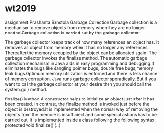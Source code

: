 # wt2019
assignment.Prashanta Banstola
Garbage Collection
Garbage collection is a mechanism to remove objects from memory when they are no longer needed.Garbage collection is carried out by the garbage collector:

The garbage collector keeps track of how many references an object has.
It removes an object from memory when it has no longer any references.
Thereafter,the memory occupied by the object can be allocated again.
The garbage collector invokes the finalize method.
The automatic garbage collection mechanism in Java aids in easy programming and debugging.It eliminates the bugs like dangling pointer bugs, double free bugs,memory leak bugs.Optimum memory utilization is enforced and there is less chance of memory corruption. Java runs garbage collector sporadically. But if you want to call the garbage collector at your desire then you should call the system.gc() method.

finalize() Method A constructor helps to initialize an object just after it has been created. In contrast, the finalize method is invoked just before the object is destroyed.It is implemented when the normal way of removing the objects from the memory is insufficient and some special astions has to be carried out. It is implemented inside a class following the following syntax: protected void finalize() {..}
